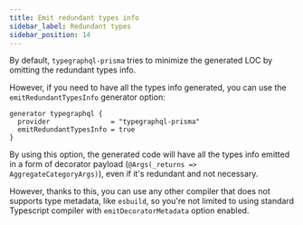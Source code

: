 ```yaml
---
title: Emit redundant types info
sidebar_label: Redundant types
sidebar_position: 14
---
```


By default, `typegraphql-prisma` tries to minimize the generated LOC by omitting the redundant types info.

However, if you need to have all the types info generated, you can use the `emitRedundantTypesInfo` generator option:

```prisma {3}
generator typegraphql {
  provider               = "typegraphql-prisma"
  emitRedundantTypesInfo = true
}
```

By using this option, the generated code will have all the types info emitted in a form of decorator payload (`@Args(_returns => AggregateCategoryArgs)`), even if it's redundant and not necessary.

However, thanks to this, you can use any other compiler that does not supports type metadata, like `esbuild`, so you're not limited to using standard Typescript compiler with `emitDecoratorMetadata` option enabled.
